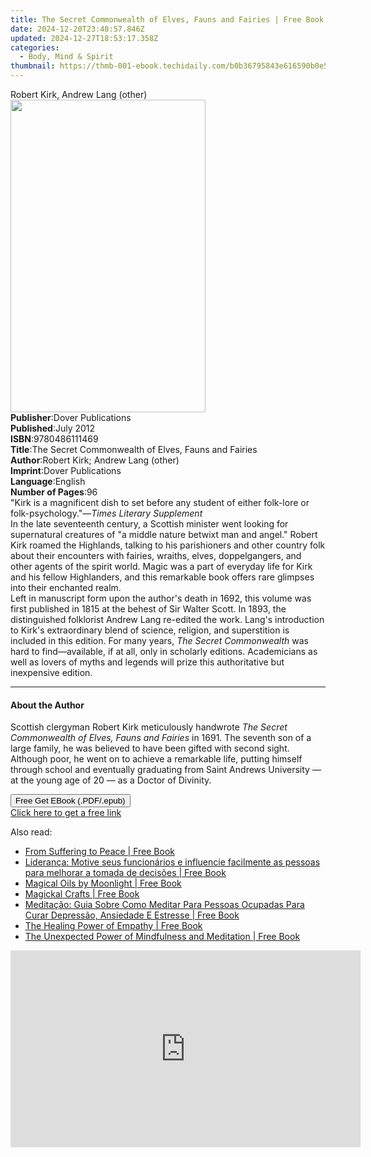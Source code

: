 ```yaml
---
title: The Secret Commonwealth of Elves, Fauns and Fairies | Free Book
date: 2024-12-20T23:48:57.846Z
updated: 2024-12-27T18:53:17.358Z
categories:
  - Body, Mind & Spirit
thumbnail: https://thmb-001-ebook.techidaily.com/b0b36795843e616590b0e5f3c819e98003b2b3dc248ebba8af5ed8092e4b1dc0.jpg
---
```

<main id="book-container">
  <div class="flex flex-col">
    <div class="book-brief flex-1 py-6 px-4 sm:p-6 md:py-10 md:px-8">
      <!-- brief-->
      <div class="book-brief-main">Robert Kirk, Andrew Lang (other)</div>
    </div>
    <div
      class="book-meta-info flex-1 grid gap-4 col-start-1 col-end-3 row-start-1 sm:mb-6 sm:grid-cols-4 lg:gap-6 lg:col-start-2 lg:row-end-6 lg:row-span-6 lg:mb-0"
    >
      <div
        class="book-meta-info-left place-content-center mt-4 p-4 text-sm leading-6 col-start-2 col-span-2 dark:text-slate-400"
      >
        <img
          class="w-full h-500 object-cover rounded-lg sm:h-255 sm:col-span-2 lg:col-span-full"
          src="https://img-001-ebook.techidaily.com/c8900bc00adbd76b7a07fd0d61ba66d7be14517e2b3194997941291fef458bea.jpg"
          alt=""
          width="312"
          height="500"
        />
      </div>
      <div
        class="book-meta-info-right mt-2 col-start-1 row-start-2 col-span-3 self-center"
      >
        <!-- meta data  -->
        <div class="flex flex-col px-4 md:px-8">
          <div class="flex-1">
            <strong>Publisher</strong>:<span class="px-2"
              >Dover Publications</span
            >
          </div>
          <div class="flex-1">
            <strong>Published</strong>:<span class="px-2">July 2012</span>
          </div>
          <div class="flex-1">
            <strong>ISBN</strong>:<span class="px-2">9780486111469</span>
          </div>
          <div class="flex-1">
            <strong>Title</strong>:<span class="px-2"
              >The Secret Commonwealth of Elves, Fauns and Fairies</span
            >
          </div>
          <div class="flex-1">
            <strong>Author</strong>:<span class="px-2"
              >Robert Kirk; Andrew Lang (other)</span
            >
          </div>
          <div class="flex-1">
            <strong>Imprint</strong>:<span class="px-2"
              >Dover Publications</span
            >
          </div>
          <div class="flex-1">
            <strong>Language</strong>:<span class="px-2">English</span>
          </div>
          <div class="flex-1">
            <strong>Number of Pages</strong>:<span class="px-2">96</span>
          </div>
        </div>
      </div>
    </div>
    <div class="book-description flex-1 py-6 px-4 sm:p-6 md:py-10 md:px-8">
      <div class="book-description-main">
        <div accordion-content="" id="description">
          "Kirk is a magnificent dish to set before any student of either
          folk-lore or folk-psychology."—<i>Times Literary Supplement<br /></i
          >In the late seventeenth century, a Scottish minister went looking for
          supernatural creatures of "a middle nature betwixt man and angel."
          Robert Kirk roamed the Highlands, talking to his parishioners and
          other country folk about their encounters with fairies, wraiths,
          elves, doppelgangers, and other agents of the spirit world. Magic was
          a part of everyday life for Kirk and his fellow Highlanders, and this
          remarkable book offers rare glimpses into their enchanted realm.<br />Left
          in manuscript form upon the author's death in 1692, this volume was
          first published in 1815 at the behest of Sir Walter Scott. In 1893,
          the distinguished folklorist Andrew Lang re-edited the work. Lang's
          introduction to Kirk's extraordinary blend of science, religion, and
          superstition is included in this edition. For many years,
          <i>The Secret Commonwealth</i> was hard to find—available, if at all,
          only in scholarly editions. Academicians as well as lovers of myths
          and legends will prize this authoritative but inexpensive edition.
        </div>
        <div class="accordion-fader"></div>
      </div>
    </div>
    <div class="book-excerpts flex-1 py-6 px-4 sm:p-6 md:py-10 md:px-8">
      <!-- excerpts-->
      <div class="book-excerpts-main">
        <hr />
        <h4 class="placeholder placeholder-heading">
          <span>About the Author</span>
        </h4>
        <p>
          Scottish clergyman Robert Kirk meticulously handwrote
          <i>The Secret Commonwealth of Elves, Fauns and Fairies</i> in 1691.
          The seventh son of a large family, he was believed to have been gifted
          with second sight. Although poor, he went on to achieve a remarkable
          life, putting himself through school and eventually graduating from
          Saint Andrews University — at the young age of 20 — as a Doctor of
          Divinity.
        </p>
      </div>
    </div>
    <div
      class="book-about-author flex-1 py-6 px-4 sm:p-6 md:py-10 md:px-8"
    ></div>
    <div class="book-free-get flex-1 py-6 px-4 sm:p-6 md:py-10 md:px-8">
      <button
        id="btn-free-get"
        class="bg-blue-500 hover:bg-blue-700 text-white font-bold py-2 px-4 rounded"
      >
        Free Get EBook (.PDF/.epub)
      </button>
      <div id="countdown-display" class="px-2 text-lg mt-2"></div>
      <a
        id="free-link"
        class="hidden bg-blue-500 hover:bg-blue-700 text-white font-bold py-2 px-4 rounded"
        href="https://www.ebooks.com/en-us/book/96421740/the-secret-commonwealth-of-elves-fauns-and-fairies/robert-kirk/"
        target="_blank"
        >Click here to get a free link</a
      >
    </div>
    <script>
      let countdownTime = 0;
      let countdownInterval = null;
      document
        .getElementById('btn-free-get')
        .addEventListener('click', startCountdown);
      function startCountdown() {
        countdownTime = new Date().getTime() + 60000 * 3;
        countdownInterval = setInterval(updateCountdown, 1000);
        document.getElementById('btn-free-get').disabled = true;
        document
          .getElementById('btn-free-get')
          .classList.add('bg-gray-500', 'cursor-not-allowed');
      }
      function updateCountdown() {
        let currentTime = new Date().getTime();
        let timeLeft = countdownTime - currentTime;
        let secondsLeft = Math.floor(timeLeft / 1000);
        document.getElementById('countdown-display').innerHTML =
          `Remaining time: ${secondsLeft} seconds.`;
        if (secondsLeft <= 0) {
          clearInterval(countdownInterval);
          document.getElementById('btn-free-get').classList.add('hidden');
          document.getElementById('free-link').classList.remove('hidden');
          document.getElementById('countdown-display').innerHTML = '';
        }
      }
    </script>
  </div>
</main>

<ins class="adsbygoogle"
      style="display:block"
      data-ad-client="ca-pub-7571918770474297"
      data-ad-slot="8358498916"
      data-ad-format="auto"
      data-full-width-responsive="true"></ins>
    

<span class="atpl-alsoreadstyle">Also read:</span>
<div><ul>
<li><a href="https://novels-ebooks.techidaily.com/209665234-9781608686049-from-suffering-to-peace/"><u>From Suffering to Peace | Free Book</u></a></li>
<li><a href="https://novels-ebooks.techidaily.com/209661379-9781547580453-lideranca-motive-seus-funcionarios-e-influencie-facilmente-as-pessoas-para-melhorar-a-tomada-de-decisoes/"><u>Liderança: Motive seus funcionários e influencie facilmente as pessoas para melhorar a tomada de decisões | Free Book</u></a></li>
<li><a href="https://novels-ebooks.techidaily.com/209665792-9781632658005-magical-oils-by-moonlight/"><u>Magical Oils by Moonlight | Free Book</u></a></li>
<li><a href="https://novels-ebooks.techidaily.com/209663404-9781632657992-magickal-crafts/"><u>Magickal Crafts | Free Book</u></a></li>
<li><a href="https://novels-ebooks.techidaily.com/209661351-9781547575725-meditacao-guia-sobre-como-meditar-para-pessoas-ocupadas-para-curar-depressao-ansiedade-e-estresse/"><u>Meditação: Guia Sobre Como Meditar Para Pessoas Ocupadas Para Curar Depressão, Ansiedade E Estresse | Free Book</u></a></li>
<li><a href="https://novels-ebooks.techidaily.com/209663988-9781934336298-the-healing-power-of-empathy/"><u>The Healing Power of Empathy | Free Book</u></a></li>
<li><a href="https://novels-ebooks.techidaily.com/209664833-9780486839684-the-unexpected-power-of-mindfulness-and-meditation/"><u>The Unexpected Power of Mindfulness and Meditation | Free Book</u></a></li>
</ul></div>

<!-- affiliate ads begin -->
<iframe width="560" height="315" src="https://www.youtube.com/embed/eMEJvwMM0vk?si=EQF_jo_4u9v5iJ_C" title="YouTube video player" frameborder="0" allow="accelerometer; autoplay; clipboard-write; encrypted-media; gyroscope; picture-in-picture; web-share" referrerpolicy="strict-origin-when-cross-origin" allowfullscreen></iframe>
<!-- affiliate ads end -->

